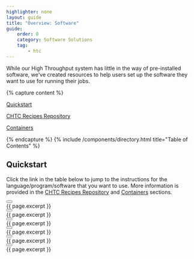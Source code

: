 ```yaml
---
highlighter: none
layout: guide
title: "Overview: Software"
guide:
    order: 0
    category: Software Solutions
    tag:
        - htc
---
```

<script>
    /* When the user clicks on the button,
    toggle between hiding and showing the dropdown content */
    function softwareDropdown() {
        document.getElementById("myDropdown").classList.toggle("show");
    }

    // Close the dropdown menu if the user clicks outside of it
    window.onclick = function(event) {
        if (!event.target.matches('.dropbtn')) {
            var dropdowns = document.getElementsByClassName("dropdown-content");
            var i;
            for (i = 0; i < dropdowns.length; i++) {
            var openDropdown = dropdowns[i];
            if (openDropdown.classList.contains('show')) {
                    openDropdown.classList.remove('show');
                }
            }
        }
    }
</script>
<a name="top"></a>
While our High Throughput system has little in the way of pre-installed software, 
we've created resources to help users set up the software they want to use for running their jobs.

{% capture content %}

[Quickstart](#quickstart)

[CHTC Recipes Repository](#chtc-recipes-repository)

[Containers](#containers)

{% endcapture %}
{% include /components/directory.html title="Table of Contents" %}

## Quickstart

Click the link in the table below to jump to the instructions for the language/program/software that you want to use.
More information is provided in the [CHTC Recipes Repository](#chtc-recipes-repository) and [Containers](#containers) sections.

<div class="dropdown">
    <button onclick="softwareDropdown" class="dropbtn"></button>
    <div id="softwareInfoDropdown" class="dropdown-content">
        <div markdown="1">{{ page.excerpt }}</div>
    </div>
</div>
<div class="dropdown">
    <button onclick="softwareDropdown" class="dropbtn"></button>
    <div id="softwareInfoDropdown" class="dropdown-content">
        <div markdown="1">{{ page.excerpt }}</div>
    </div>
</div>
<div class="dropdown">
    <button onclick="softwareDropdown" class="dropbtn"></button>
    <div id="softwareInfoDropdown" class="dropdown-content">
        <div markdown="1">{{ page.excerpt }}</div>
    </div>
</div>

<div class="dropdown">
    <button onclick="softwareDropdown" class="dropbtn"></button>
    <div id="softwareInfoDropdown" class="dropdown-content">
        <div markdown="1">{{ page.excerpt }}</div>
    </div>
</div>
<div class="dropdown">
    <button onclick="softwareDropdown" class="dropbtn"></button>
    <div id="softwareInfoDropdown" class="dropdown-content">
        <div markdown="1">{{ page.excerpt }}</div>
    </div>
</div>
<div class="dropdown">
    <button onclick="softwareDropdown" class="dropbt"></button>
    <div id="softwareInfoDropdown" class="dropdown-content">
        <div markdown="1">{{ page.excerpt }}</div>
    </div>
</div>